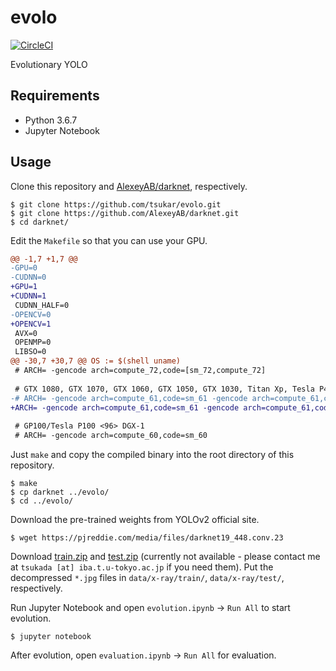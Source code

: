 # evolo
[![CircleCI](https://circleci.com/gh/tsukar/evolo.svg?style=shield)](https://circleci.com/gh/tsukar/evolo)

Evolutionary YOLO

## Requirements

- Python 3.6.7
- Jupyter Notebook

## Usage

Clone this repository and [AlexeyAB/darknet](https://github.com/AlexeyAB/darknet), respectively.

```
$ git clone https://github.com/tsukar/evolo.git
$ git clone https://github.com/AlexeyAB/darknet.git
$ cd darknet/
```

Edit the `Makefile` so that you can use your GPU.

```diff
@@ -1,7 +1,7 @@
-GPU=0
-CUDNN=0
+GPU=1
+CUDNN=1
 CUDNN_HALF=0
-OPENCV=0
+OPENCV=1
 AVX=0
 OPENMP=0
 LIBSO=0
@@ -30,7 +30,7 @@ OS := $(shell uname)
 # ARCH= -gencode arch=compute_72,code=[sm_72,compute_72]
 
 # GTX 1080, GTX 1070, GTX 1060, GTX 1050, GTX 1030, Titan Xp, Tesla P40, Tesla P4
-# ARCH= -gencode arch=compute_61,code=sm_61 -gencode arch=compute_61,code=compute_61
+ARCH= -gencode arch=compute_61,code=sm_61 -gencode arch=compute_61,code=compute_61
 
 # GP100/Tesla P100 <96> DGX-1
 # ARCH= -gencode arch=compute_60,code=sm_60
```

Just `make` and copy the compiled binary into the root directory of this repository.

```
$ make
$ cp darknet ../evolo/
$ cd ../evolo/
```

Download the pre-trained weights from YOLOv2 official site.

```
$ wget https://pjreddie.com/media/files/darknet19_448.conv.23
```

Download [train.zip](https://drive.google.com/open?id=12wEAyNHoxt-rBUEZZH0ym9OGuxGWAXBX) and [test.zip](https://drive.google.com/open?id=1rmph2beAowAkuGkUzykH9i8YR9gFKFGB) (currently not available - please contact me at `tsukada [at] iba.t.u-tokyo.ac.jp` if you need them). Put the decompressed `*.jpg` files in `data/x-ray/train/`, `data/x-ray/test/`, respectively.

Run Jupyter Notebook and open `evolution.ipynb` -> `Run All` to start evolution.

```
$ jupyter notebook
```

After evolution, open `evaluation.ipynb` -> `Run All` for evaluation.
